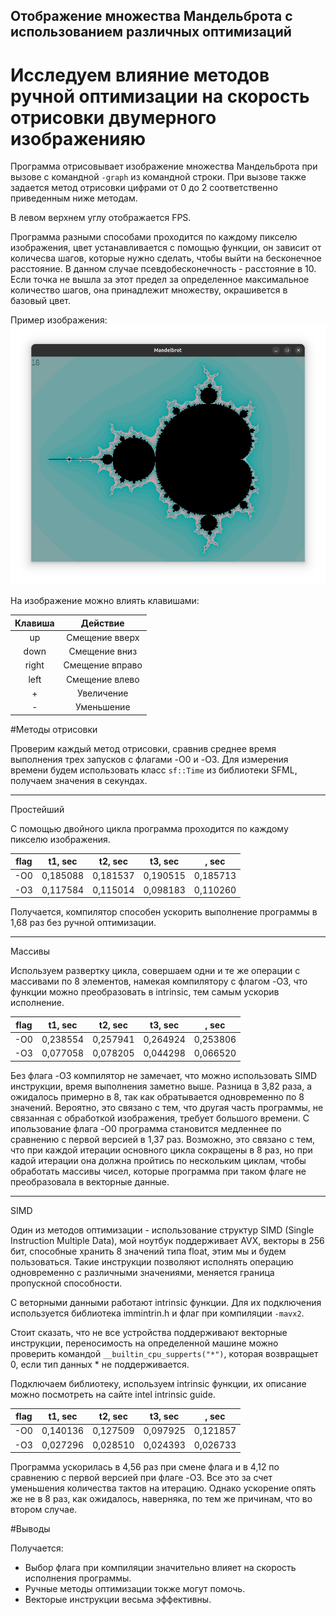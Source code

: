 ## Отображение множества Мандельброта с использованием различных оптимизаций

# Исследуем влияние методов ручной оптимизации на скорость отрисовки двумерного изображенияю

Программа отрисовывает изображение множества Мандельброта при вызове с командной `-graph` из командной строки. При вызове также задается метод отрисовки цифрами от 0 до 2 соответственно приведенным ниже методам.

В левом верхнем углу отображается FPS.

Программа разными способами проходится по каждому пикселю изображения, цвет устанавливается с помощью функции, он зависит от количесва шагов, которые нужно сделать, чтобы выйти на бесконечное расстояние. В данном случае псевдобесконечность - расстояние в 10. Если точка не вышла за этот предел за определенное максимальное количество шагов, она принадлежит множеству, окрашивется в базовый цвет.

Пример изображения:
![image](https://github.com/gnnpdr/mandelbrot/raw/main/images/mandelbrot.png)

На изображение можно влиять клавишами:

| Клавиша     | Действие         |
|:-----------:|:----------------:|
| up          | Смещение вверх   |
| down        | Смещение вниз    |
| right       | Смещение вправо  |
| left        | Смещение влево   |
| +           | Увеличение       |
| -           | Уменьшение       |

#Методы отрисовки

Проверим каждый метод отрисовки, сравнив среднее время выполнения трех запусков с флагами -O0 и -O3.
Для измерения времени будем использовать класс `sf::Time` из библиотеки SFML, получаем значения в секундах.

---

Простейший

С помощью двойного цикла программа проходится по каждому пикселю изображения.

| flag     | t1, sec    |  t2, sec   | t3, sec    | <t>, sec   |
|:--------:|:----------:|:----------:|:----------:|:----------:|
| -O0      | 0,185088   |0,181537    |  0,190515  |0,185713    |
| -O3      | 0,117584   |0,115014    | 0,098183   |0,110260    |

Получается, компилятор способен ускорить выполнение программы в 1,68 раз без ручной оптимизации.

---

Массивы

Используем развертку цикла, совершаем одни и те же операции с массивами по 8 элементов, намекая компилятору с флагом -O3, что функции можно преобразовать в intrinsic, тем самым ускорив исполнение.

| flag     | t1, sec    |  t2, sec   | t3, sec    | <t>, sec   |
|:--------:|:----------:|:----------:|:----------:|:----------:|
| -O0      | 0,238554   |0,257941    |  0,264924  |0,253806    |
| -O3      | 0,077058   |0,078205    | 0,044298   |0,066520    |

Без флага -O3 компилятор не замечает, что можно использовать SIMD инструкции, время выполнения заметно выше. Разница в 3,82 раза, а ожидалось примерно в 8, так как обратывается одновременно по 8 значений. Вероятно, это связано с тем, что другая часть программы, не связанная с обработкой изображения, требует большого времени. С ипользование флага -O0 программа становится медленнее по сравнению с первой версией в 1,37 раз. Возможно, это связано с тем, что при каждой итерации основного цикла сокращены в 8 раз, но при кадой итерации она должна пройтись по нескольким циклам, чтобы обработать массивы чисел, которые программа при таком флаге не преобразовала в векторные данные.

---

SIMD

Один из методов оптимизации - использование структур SIMD (Single Instruction Multiple Data), мой ноутбук поддерживает AVX, векторы в 256 бит, способные
хранить 8 значений типа float, этим мы и будем пользоваться. Такие инструкции позволяют исполнять операцию одновременно с различными значениями, меняется граница пропускной способности.

С веторными данными работают intrinsic функции. Для их подключения используется библиотека immintrin.h и флаг при компиляции `-mavx2`. 

Стоит сказать, что не все устройства поддерживают векторные инструкции, переносимость на определенной машине можно проверить командой `__builtin_cpu_supperts("*")`, которая возвращыет 0, если тип данных * не поддерживается.

Подключаем библиотеку, используем intrinsic функции, их описание можно посмотреть на сайте intel intrinsic guide.

| flag     | t1, sec    |  t2, sec   | t3, sec    | <t>, sec   |
|:--------:|:----------:|:----------:|:----------:|:----------:|
| -O0      | 0,140136   |0,127509    |  0,097925  |0,121857    |
| -O3      | 0,027296   |0,028510    | 0,024393   |0,026733    |

Программа ускорилась в 4,56 раз при смене флага и в 4,12 по сравнению с первой версией при флаге -O3. Все это за счет уменьшения количества тактов на итерацию. Однако ускорение опять же не в 8 раз, как ожидалось, наверняка, по тем же причинам, что во втором случае.

#Выводы

Получается:
- Выбор флага при компиляции значительно влияет на скорость исполнения программы. 
- Ручные методы оптимизации токже могут помочь. 
- Векторые инструкции весьма эффективны.